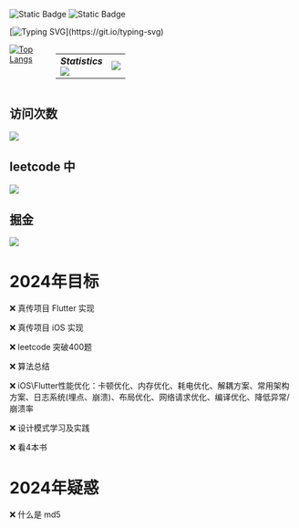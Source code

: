 
![Static Badge](https://img.shields.io/badge/xsh_never_forget_to_be_a_superman-blue)
![Static Badge](https://img.shields.io/badge/Flutter-iOS-blue)

[![Typing SVG](https://readme-typing-svg.herokuapp.com?font=Fira+Code&pause=1000&color=21F74D&random=false&width=435&lines=我的世界很大，有无限的可能性。;所有的一切，从这张桌子开始。;它是我的现在，也是我的未来......)](https://git.io/typing-svg)

<div style="display: flex;flex-wrap: nowrap;">
  <!-- 第一个元素 -->
  <div style="margin-right: 10px;display: inline-block;">
    <a href="https://github.com/anuraghazra/github-readme-stats">
      <img src="https://github-readme-stats.vercel.app/api/top-langs/?username=mrginpadd&layout=compact&theme=dark&bg_color=00000000" alt="Top Langs">
    </a>
  </div>

  <!-- 第二个元素 -->
  <table style="display: inline-block;">
    <tr>
      <td align="center">
        <div><b><em><span>Statistics</span></em></b></div>
        <img align="left" src="./assets/metrics.plugin.isocalendar.svg" />
      </td>
      <td align="left">
        <img src="https://github-readme-stats.vercel.app/api?username=mrginpadd&hide_border=true&show_icons=true&theme=dark&bg_color=00000000"/>
      </td>
    </tr>
  </table>
</div>




## 访问次数
<div align="left">
<img src="https://profile-counter.glitch.me/mrginpadd/count.svg">
</div>



## leetcode 中

<img src="https://stats.justsong.cn/api/leetcode/?username=xushihao&theme=light&cn=true"></img>

## 掘金
<img src="https://stats.justsong.cn/api/juejin?id=4877442362455"></img>


<h1>2024年目标</h1>

<p>❌ 真传项目 Flutter 实现</p>
<p>❌ 真传项目 iOS 实现</p>
<p>❌ leetcode 突破400题</p>
<p>❌ 算法总结</p>
<p>❌ iOS\Flutter性能优化：卡顿优化、内存优化、耗电优化、解耦方案、常用架构方案、日志系统(埋点、崩溃)、布局优化、网络请求优化、编译优化、降低异常/崩溃率</p>
<p>❌ 设计模式学习及实践</p>
<p>❌ 看4本书</p>

<h1>2024年疑惑</h1>
<p>❌ 什么是 md5</p>

